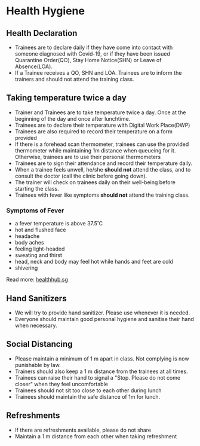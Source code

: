 # Health Hygiene

## Health Declaration

- Trainees are to declare daily if they have come into contact with someone diagnosed with Covid-19, or if they have been issued Quarantine Order(QO), Stay Home Notice(SHN) or Leave of Absence(LOA).
- If a Trainee receives a QO, SHN and LOA. Trainees are to inform the trainers and should not attend the training class.

## Taking temperature twice a day

- Trainer and Trainees are to take temperature twice a day. Once at the beginning of the day and once after lunchtime.
- Trainees are to declare their temperature with Digital Work Place(DWP)
- Trainees are also required to record their temperature on a form provided
- If there is a forehead scan thermometer, trainees can use the provided thermometer while maintaining 1m distance when queueing for it. Otherwise, trainees are to use their personal thermometers
- Trainees are to sign their attendance and record their temperature daily.
- When a trainee feels unwell, he/she **should not** attend the class, and to consult the doctor (call the clinic before going down).
- The trainer will check on trainees daily on their well-being before starting the class.
- Trainees with fever like symptoms **should not** attend the training class.

### Symptoms of Fever

- a fever temperature is above 37.5˚C
- hot and flushed face
- headache
- body aches
- feeling light-headed
- sweating and thirst
- head, neck and body may feel hot while hands and feet are cold
- shivering

Read more: [healthhub.sg](https://www.healthhub.sg/a-z/diseases-and-conditions/506/fever_pdf#2)

## Hand Sanitizers

- We will try to provide hand sanitizer. Please use whenever it is needed.
- Everyone should maintain good personal hygiene and sanitise their hand when necessary.

## Social Distancing

- Please maintain a minimum of 1 m apart in class. Not complying is now punishable by law.
- Trainers should also keep a 1 m distance from the trainees at all times.
- Trainees can raise their hand to signal a "Stop. Please do not come closer" when they feel uncomfortable
- Trainees should not sit too close to each other during lunch
- Trainees should maintain the safe distance of 1m for lunch.

## Refreshments

- If there are refreshments available, please do not share
- Maintain a 1 m distance from each other when taking refreshment
